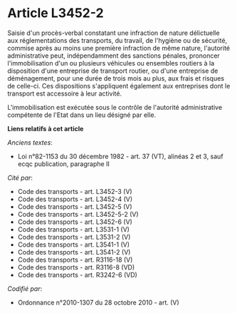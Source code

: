 # Article L3452-2

Saisie d'un procès-verbal constatant une infraction de nature délictuelle aux réglementations des transports, du travail, de
l'hygiène ou de sécurité, commise après au moins une première infraction de même nature, l'autorité administrative peut,
indépendamment des sanctions pénales, prononcer l'immobilisation d'un ou plusieurs véhicules ou ensembles routiers à la
disposition d'une entreprise de transport routier, ou d'une entreprise de déménagement, pour une durée de trois mois au plus,
aux frais et risques de celle-ci. Ces dispositions s'appliquent également aux entreprises dont le transport est accessoire à
leur activité.

L'immobilisation est exécutée sous le contrôle de l'autorité administrative compétente de l'Etat dans un lieu désigné par
elle.

**Liens relatifs à cet article**

_Anciens textes_:

  - Loi n°82-1153 du 30 décembre 1982 - art. 37 (VT), alinéas 2 et 3, sauf ecqc publication, paragraphe II

_Cité par_:

  - Code des transports - art. L3452-3 (V)
  - Code des transports - art. L3452-4 (V)
  - Code des transports - art. L3452-5 (V)
  - Code des transports - art. L3452-5-2 (V)
  - Code des transports - art. L3452-6 (V)
  - Code des transports - art. L3531-1 (V)
  - Code des transports - art. L3531-2 (V)
  - Code des transports - art. L3541-1 (V)
  - Code des transports - art. L3541-2 (V)
  - Code des transports - art. R3116-18 (V)
  - Code des transports - art. R3116-8 (VD)
  - Code des transports - art. R3242-6 (VD)

_Codifié par_:

  - Ordonnance n°2010-1307 du 28 octobre 2010 - art. (V)
